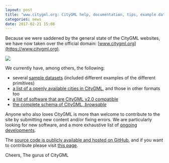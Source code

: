```yaml
---
layout: post
title: "www.citygml.org: CityGML help, documentation, tips, example datasets, and tutorials"
categories: news
date: 2017-02-21 15:08
---
```


Because we were saddened by the general state of the CityGML websites, we have now taken over the official domain: [www.citygml.org](https://www.citygml.org).

<a href="https://www.citygml.org"><img src="{{ site.baseurl }}/img/2017/citygmlguru.png"/></a>

We currently have, among others, the following: 

  - several [sample datasets](https://www.citygml.org/samplefiles/) (included different examples of the different primitives)
  - [a list of a openly available cities in CityGML](https://www.citygml.org/3dcities/), and those in other formats too
  - [a list of software that are CityGML v2.0 compatible](https://www.citygml.org/3dcities/)
  - [the complete schema of CityGML, *browsable*](https://www.citygml.org/schemas/doc-complete/citygml)

Anyone who also loves CityGML is more than welcome to contribute to the site by submitting new content and/or fixing errors.
We are particularly looking for new software, and a more exhaustive list of [ongoing developments](https://www.citygml.org/ongoingdev/).

The [source code is publicly available and hosted on GitHub](https://github.com/tudelft3d/website-citygml), and if you want to contribute please visit [this page](https://www.citygml.org/contribute/).

Cheers,
The gurus of CityGML